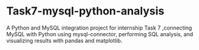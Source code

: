 # Task7-mysql-python-analysis
A Python and MySQL integration project for internship Task 7 ,connecting MySQL with Python using mysql-connector, performing SQL analysis, and visualizing results with pandas and matplotlib.
